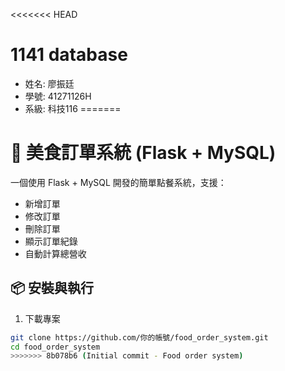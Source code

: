 <<<<<<< HEAD
# 1141 database

- 姓名: 廖振廷
- 學號: 41271126H
- 系級: 科技116
=======
# 🍔 美食訂單系統 (Flask + MySQL)

一個使用 Flask + MySQL 開發的簡單點餐系統，支援：
- 新增訂單
- 修改訂單
- 刪除訂單
- 顯示訂單紀錄
- 自動計算總營收

## 📦 安裝與執行

1. 下載專案
```bash
git clone https://github.com/你的帳號/food_order_system.git
cd food_order_system
>>>>>>> 8b078b6 (Initial commit - Food order system)
